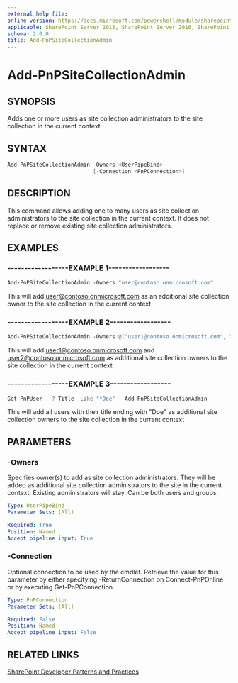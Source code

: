 ```yaml
---
external help file:
online version: https://docs.microsoft.com/powershell/module/sharepoint-pnp/add-pnpsitecollectionadmin
applicable: SharePoint Server 2013, SharePoint Server 2016, SharePoint Server 2019, SharePoint Online
schema: 2.0.0
title: Add-PnPSiteCollectionAdmin
---
```


# Add-PnPSiteCollectionAdmin

## SYNOPSIS
Adds one or more users as site collection administrators to the site collection in the current context

## SYNTAX 

```powershell
Add-PnPSiteCollectionAdmin -Owners <UserPipeBind>
                           [-Connection <PnPConnection>]
```

## DESCRIPTION
This command allows adding one to many users as site collection administrators to the site collection in the current context. It does not replace or remove existing site collection administrators.

## EXAMPLES

### ------------------EXAMPLE 1------------------
```powershell
Add-PnPSiteCollectionAdmin -Owners "user@contoso.onmicrosoft.com"
```

This will add user@contoso.onmicrosoft.com as an additional site collection owner to the site collection in the current context

### ------------------EXAMPLE 2------------------
```powershell
Add-PnPSiteCollectionAdmin -Owners @("user1@contoso.onmicrosoft.com", "user2@contoso.onmicrosoft.com")
```

This will add user1@contoso.onmicrosoft.com and user2@contoso.onmicrosoft.com as additional site collection owners to the site collection in the current context

### ------------------EXAMPLE 3------------------
```powershell
Get-PnPUser | ? Title -Like "*Doe" | Add-PnPSiteCollectionAdmin
```

This will add all users with their title ending with "Doe" as additional site collection owners to the site collection in the current context

## PARAMETERS

### -Owners
Specifies owner(s) to add as site collection administrators. They will be added as additional site collection administrators to the site in the current context. Existing administrators will stay. Can be both users and groups.

```yaml
Type: UserPipeBind
Parameter Sets: (All)

Required: True
Position: Named
Accept pipeline input: True
```

### -Connection
Optional connection to be used by the cmdlet. Retrieve the value for this parameter by either specifying -ReturnConnection on Connect-PnPOnline or by executing Get-PnPConnection.

```yaml
Type: PnPConnection
Parameter Sets: (All)

Required: False
Position: Named
Accept pipeline input: False
```

## RELATED LINKS

[SharePoint Developer Patterns and Practices](https://aka.ms/sppnp)